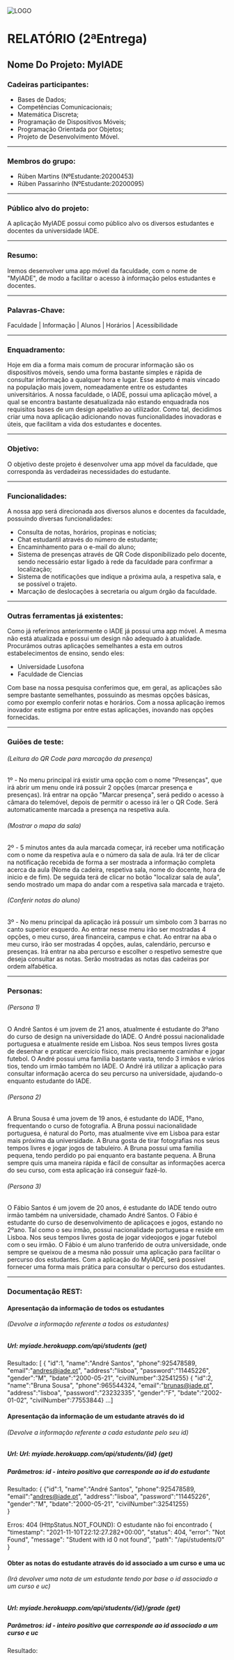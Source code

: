 ![LOGO](./ue-iade-h75.png)    

# RELATÓRIO (2ªEntrega)

## Nome Do Projeto: MyIADE

### Cadeiras participantes:

- Bases de Dados;
- Competências Comunicacionais;
- Matemática Discreta;
- Programação de Dispositivos Móveis;
- Programação Orientada por Objetos;
- Projeto de Desenvolvimento Móvel.

* * *

### Membros do grupo:

- Rúben Martins (NºEstudante:20200453)
- Rúben Passarinho (NºEstudante:20200095)

* * *

### Público alvo do projeto:

A aplicação MyIADE possui como público alvo os diversos estudantes e docentes da universidade IADE.

* * *

### Resumo:

Iremos desenvolver uma app móvel da faculdade, com o nome de "MyIADE", de modo a facilitar o acesso à informação pelos estudantes e docentes.

* * *

### Palavras-Chave:

Faculdade  | Informação | Alunos | Horários | Acessibilidade

* * *

### Enquadramento:

Hoje em dia a forma mais comum de procurar informação são os dispositivos móveis, sendo uma forma bastante simples e rápida de consultar informação a qualquer hora e lugar.
Esse aspeto é mais vincado na população mais jovem, nomeadamente entre os estudantes universitários. 
A nossa faculdade, o IADE, possui uma aplicação móvel, a qual se encontra bastante desatualizada não estando enquadrada nos requisitos bases de um design apelativo ao utilizador. Como tal, decidimos criar uma nova aplicação adicionando novas funcionalidades inovadoras e úteis, que facilitam a vida dos estudantes e docentes.

* * *

### Objetivo:

O objetivo deste projeto é desenvolver uma app móvel da faculdade, que corresponda às verdadeiras necessidades do estudante.

* * *

### Funcionalidades:

A nossa app será direcionada aos diversos alunos e docentes da faculdade, possuindo diversas funcionalidades:
- Consulta de notas, horários, propinas e noticias;
- Chat estudantil através do número de estudante;
- Encaminhamento para o e-mail do aluno;
- Sistema de presenças através de QR Code disponibilizado pelo docente, sendo necessário estar ligado à rede da faculdade para confirmar a localização;
- Sistema de notificações que indique a próxima aula, a respetiva sala, e se possível o trajeto.
- Marcação de deslocações à secretaria ou algum órgão da faculdade.

* * *

### Outras ferramentas já existentes:

Como já referimos anteriormente o IADE já possui uma app móvel. A mesma não está atualizada e possui um design não adequado à atualidade.
Procurámos outras aplicações semelhantes a esta em outros estabelecimentos de ensino, sendo eles:
- Universidade Lusofona
- Faculdade de Ciencias 

Com base na nossa pesquisa conferimos que, em geral, as aplicações são sempre bastante semelhantes, possuindo as mesmas opções básicas, como por exemplo conferir notas e horários.
Com a nossa aplicação iremos inovador este estigma por entre estas aplicações, inovando nas opções fornecidas.

* * *

### Guiões de teste:

###### (Leitura do QR Code para marcação da presença)
1º - No menu principal irá existir uma opção com o nome "Presenças", que irá abrir um menu onde irá possuir 2 opções (marcar presença e presenças). Irá entrar na opção "Marcar presença", será pedido o acesso à câmara do telemóvel, depois de permitir o acesso irá ler o QR Code. Será automaticamente marcada a presença na respetiva aula. 

###### (Mostrar o mapa da sala)
2º - 5 minutos antes da aula marcada começar, irá receber uma notificação com o nome da respetiva aula e o número da sala de aula. Irá ter de clicar na notificação recebida de forma a ser mostrada a informação completa acerca da aula (Nome da cadeira, respetiva sala, nome do docente, hora de inicio e de fim). De seguida terá de clicar no botão "localizar sala de aula", sendo mostrado um mapa do andar com a respetiva sala marcada e trajeto.

###### (Conferir notas do aluno)
3º - No menu principal da aplicação irá possuir um simbolo com 3 barras no canto superior esquerdo. Ao entrar nesse menu irão ser mostradas 4 opções, o meu curso, área financeira, campus e chat. Ao entrar na aba o meu curso, irão ser mostradas 4 opções, aulas, calendário, percurso e presenças. Irá entrar na aba percurso e escolher o respetivo semestre que deseja consultar as notas. Serão mostradas as notas das cadeiras por ordem alfabética.

* * *

### Personas:

###### (Persona 1)

O André Santos é um jovem de 21 anos, atualmente é estudante do 3ºano do curso de design na universidade do IADE. O André possui nacionalidade portuguesa e atualmente reside em Lisboa. Nos seus tempos livres gosta de desenhar e praticar exercício físico, mais precisamente caminhar e jogar futebol. O André possui uma familia bastante vasta, tendo 3 irmãos e vários tios, tendo um irmão também no IADE. O André irá utilizar a aplicação para consultar informação acerca do seu percurso na universidade, ajudando-o enquanto estudante do IADE.

###### (Persona 2)

A Bruna Sousa é uma jovem de 19 anos, é estudante do IADE, 1ºano, frequentando o curso de fotografia. A Bruna possui nacionalidade portuguesa, é natural do Porto, mas atualmente vive em Lisboa para estar mais próxima da universidade. A Bruna gosta de tirar fotografias nos seus tempos livres e jogar jogos de tabuleiro. A Bruna possui uma familia pequena, tendo perdido po pai enquanto era bastante pequena. A Bruna sempre quis uma maneira rápida e fácil de consultar as informações acerca do seu curso, com esta aplicação irá conseguir fazê-lo.         

###### (Persona 3)

O Fábio Santos é um jovem de 20 anos, é estudante do IADE tendo outro irmão também na universidade, chamado André Santos. O Fábio é estudante do curso de desenvolvimento de aplicaçoes e jogos, estando no 2ºano. Tal como o seu irmão, possui nacionalidade portuguesa e reside em Lisboa. Nos seus tempos livres gosta de jogar videojogos e jogar futebol com o seu irmão. O Fábio é um aluno tranferido de outra universidade, onde sempre se queixou de a mesma não possuir uma aplicação para facilitar o percurso dos estudantes. Com a aplicação do MyIADE, será possivel fornecer uma forma mais prática para consultar o percurso dos estudantes.

* * *

### Documentação REST:

#### Apresentação da informação de todos os estudantes
###### (Devolve a informação referente a todos os estudantes)
##### Url: myiade.herokuapp.com/api/students (get)
Resultado:
[
{
  "id":1, "name":"André Santos", "phone":925478589, "email":"andres@iade.pt", "address":"lisboa", "password":"11445226", "gender":"M", "bdate":"2000-05-21",
  "civilNumber":32541255}
{
 "id":2, "name":"Bruna Sousa", "phone":965544324, "email":"brunas@iade.pt", "address":"lisboa", "password":"23232335", "gender":"F", "bdate":"2002-01-02",
 "civilNumber":77553844}
…]

#### Apresentação da informação de um estudante através do id
###### (Devolve a informação referente a cada estudante pelo seu id)
##### Url: Url: myiade.herokuapp.com/api/students/{id} (get)
##### Parâmetros: id - inteiro positivo que corresponde ao id do estudante 

Resultado:
{
  {"id":1, "name":"André Santos", "phone":925478589, "email":"andres@iade.pt", "address":"lisboa", "password":"11445226", "gender":"M", "bdate":"2000-05-21",
  "civilNumber":32541255}     
}
 
Erros:
404 (HttpStatus.NOT_FOUND): O estudante não foi encontrado
{
    "timestamp": "2021-11-10T22:12:27.282+00:00",
    "status": 404,
    "error": "Not Found",
    "message": "Student with id 0 not found",
    "path": "/api/students/0"
}

#### Obter as notas do estudante através do id associado a um curso e uma uc
###### (Irá devolver uma nota de um estudante tendo por base o id associado a um curso e uc)
##### Url: myiade.herokuapp.com/api/students/{id}/grade (get)
##### Parâmetros: id - inteiro positivo que corresponde ao id associado a um curso e uc

Resultado:
